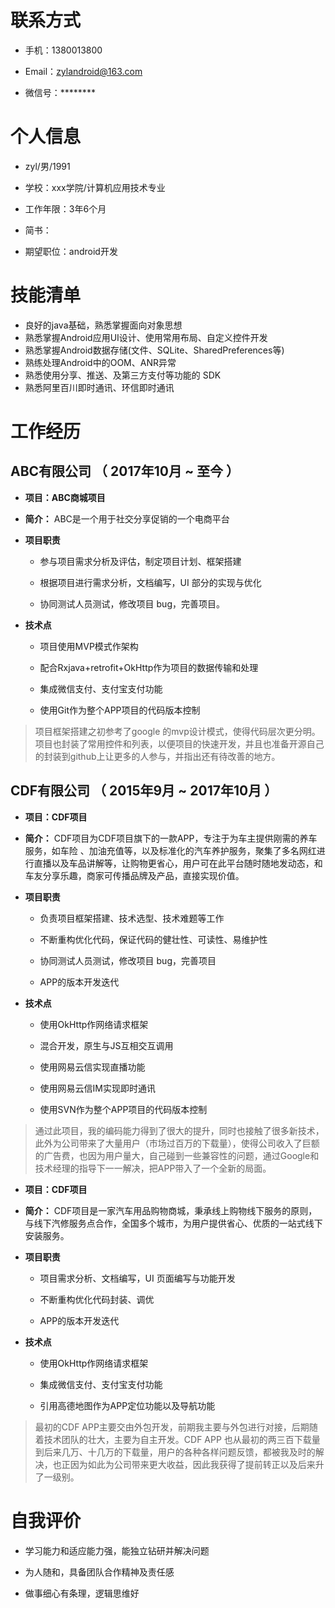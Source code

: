 # 联系方式

- 手机：1380013800

- Email：zylandroid@163.com

- 微信号：********

# 个人信息

- zyl/男/1991

- 学校：xxx学院/计算机应用技术专业

- 工作年限：3年6个月

- 简书：

- 期望职位：android开发

# 技能清单

- 良好的java基础，熟悉掌握面向对象思想
- 熟悉掌握Android应用UI设计、使用常用布局、自定义控件开发
- 熟悉掌握Android数据存储(文件、SQLite、SharedPreferences等)
- 熟练处理Android中的OOM、ANR异常
- 熟悉使用分享、推送、及第三方支付等功能的 SDK
- 熟悉阿里百川即时通讯、环信即时通讯

# 工作经历

## ABC有限公司 （ 2017年10月 ~ 至今 ）

- **项目：ABC商城项目** 

- **简介：** ABC是一个用于社交分享促销的一个电商平台

- **项目职责**

    - 参与项目需求分析及评估，制定项目计划、框架搭建

    - 根据项目进行需求分析，文档编写，UI 部分的实现与优化

    - 协同测试人员测试，修改项目 bug，完善项目。

- **技术点**

    * 项目使用MVP模式作架构

    * 配合Rxjava+retrofit+OkHttp作为项目的数据传输和处理

    * 集成微信支付、支付宝支付功能

    * 使用Git作为整个APP项目的代码版本控制

> 项目框架搭建之初参考了google 的mvp设计模式，使得代码层次更分明。项目也封装了常用控件和列表，以便项目的快速开发，并且也准备开源自己的封装到github上让更多的人参与，并指出还有待改善的地方。



## CDF有限公司 （ 2015年9月 ~ 2017年10月 ）

- **项目：CDF项目**

- **简介：**  CDF项目为CDF项目旗下的一款APP，专注于为车主提供刚需的养车服务，如车险 、加油充值等，以及标准化的汽车养护服务，聚集了多名网红进行直播以及车品讲解等，让购物更省心，用户可在此平台随时随地发动态，和车友分享乐趣，商家可传播品牌及产品，直接实现价值。

- **项目职责**

    *  负责项目框架搭建、技术选型、技术难题等工作

    *  不断重构优化代码，保证代码的健壮性、可读性、易维护性

    *  协同测试人员测试，修改项目 bug，完善项目

    *  APP的版本开发迭代

- **技术点**

    * 使用OkHttp作网络请求框架

    * 混合开发，原生与JS互相交互调用

    * 使用网易云信实现直播功能

    * 使用网易云信IM实现即时通讯

    * 使用SVN作为整个APP项目的代码版本控制



>通过此项目，我的编码能力得到了很大的提升，同时也接触了很多新技术，此外为公司带来了大量用户（市场过百万的下载量），使得公司收入了巨额的广告费，也因为用户量大，自己碰到一些兼容性的问题，通过Google和技术经理的指导下一一解决，把APP带入了一个全新的局面。



- **项目：CDF项目**

- **简介：**  CDF项目是一家汽车用品购物商城，秉承线上购物线下服务的原则，与线下汽修服务点合作，全国多个城市，为用户提供省心、优质的一站式线下安装服务。

- **项目职责**

    * 项目需求分析、文档编写，UI 页面编写与功能开发

    * 不断重构优化代码封装、调优

    * APP的版本开发迭代

- **技术点**

    * 使用OkHttp作网络请求框架

    * 集成微信支付、支付宝支付功能

    * 引用高德地图作为APP定位功能以及导航功能

> 最初的CDF APP主要交由外包开发，前期我主要与外包进行对接，后期随着技术团队的壮大，主要为自主开发。CDF APP 也从最初的两三百下载量到后来几万、十几万的下载量，用户的各种各样问题反馈，都被我及时的解决，也正因为如此为公司带来更大收益，因此我获得了提前转正以及后来升了一级别。

# 自我评价

- 学习能力和适应能力强，能独立钻研并解决问题

- 为人随和，具备团队合作精神及责任感

- 做事细心有条理，逻辑思维好
